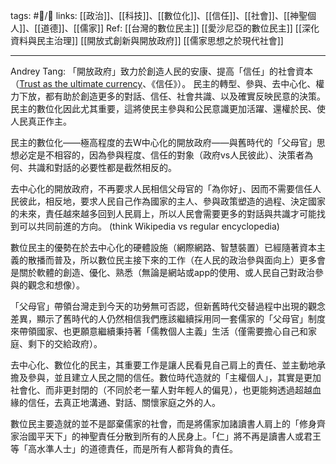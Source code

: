 tags: #📝️/🌿 
links: [[政治]]、[[科技]]、[[數位化]]、[[信任]]、[[社會]]、[[神聖個人]]、[[道德]]、[[儒家]]
Ref: 
[[台灣的數位民主]]
[[愛沙尼亞的數位民主]]
[[深化資料與民主治理]]
[[開放式創新與開放政府]]
[[儒家思想之於現代社會]]

---
Andrey Tang:
「開放政府」致力於創造人民的安康、提高「信任」的社會資本（[Trust as the ultimate currency](https://youtu.be/5lX7_Bq6b78)、《信任》）。
民主的轉型、參與、去中心化、權力下放，都有助於創造更多的對話、信任、社會共識、以及確實反映民意的決策。
民主的數位化因此尤其重要，這將使民主參與和公民意識更加活躍、還權於民、使人民真正作主。

民主的數位化——極高程度的去W中心化的開放政府——與舊時代的「父母官」思想必定是不相容的，因為參與程度、信任的對象（政府vs人民彼此）、決策者為何、共識和對話的必要性都是截然相反的。

去中心化的開放政府，不再要求人民相信父母官的「為你好」、因而不需要信任人民彼此，相反地，要求人民自己作為國家的主人、參與政策塑造的過程、決定國家的未來，責任越來越多回到人民肩上，所以人民會需要更多的對話與共識才可能找到可以共同前進的方向。 (think Wikipedia vs regular encyclopedia)

數位民主的優勢在於去中心化的硬體設施（網際網路、智慧裝置）已經隨著資本主義的散播而普及，所以數位民主接下來的工作（在人民的政治參與面向上）更多會是關於軟體的創造、優化、熟悉（無論是網站或app的使用、或人民自己對政治參與的觀念和想像）。

「父母官」帶領台灣走到今天的功勞無可否認，但新舊時代交替過程中出現的觀念差異，顯示了舊時代的人仍然相信我們應該繼續採用同一套儒家的「父母官」制度來帶領國家、也更願意繼續秉持著「儒教個人主義」生活（僅需要擔心自己和家庭、剩下的交給政府）。

去中心化、數位化的民主，其重要工作是讓人民看見自己肩上的責任、並主動地承擔及參與，並且建立人民之間的信任。數位時代造就的「主權個人」，其實是更加社會化、而非更封閉的（不同於老一輩人對年輕人的偏見），也更能夠透過超越血緣的信任，去真正地溝通、對話、關懷家庭之外的人。

數位民主要造就的並不是鄙棄儒家的社會，而是將儒家加諸讀書人肩上的「修身齊家治國平天下」的神聖責任分散到所有的人民身上。「仁」將不再是讀書人或君王等「高水準人士」的道德責任，而是所有人都背負的責任。
